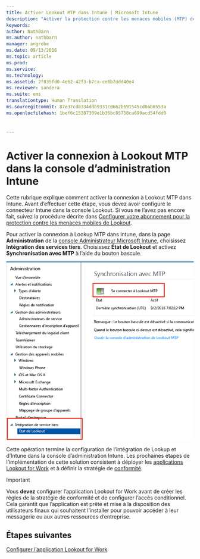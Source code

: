 ```yaml
---
title: Activer Lookout MTP dans Intune | Microsoft Intune
description: "Activer la protection contre les menaces mobiles (MTP) de Lookout dans la console d’administration Intune."
keywords: 
author: NathBarn
ms.author: nathbarn
manager: angrobe
ms.date: 09/13/2016
ms.topic: article
ms.prod: 
ms.service: 
ms.technology: 
ms.assetid: 2f835fd0-4e62-42f3-b7ca-ce8b7ddd40e4
ms.reviewer: sandera
ms.suite: ems
translationtype: Human Translation
ms.sourcegitcommit: 87e37cd8334ddb9331c0662b691545cd0ab0553a
ms.openlocfilehash: 1bef6c15387309e1b36bc85758ca699acd54fdd0


---
```


# <a name="enable-lookout-mtp-connection-in-the-intune-admin-console"></a>Activer la connexion à Lookout MTP dans la console d’administration Intune
Cette rubrique explique comment activer la connexion à Lookout MTP dans Intune. Avant d’effectuer cette étape, vous devez avoir configuré le connecteur Intune dans la console Lookout.  Si vous ne l’avez pas encore fait, suivez la procédure décrite dans [Configurer votre abonnement pour la protection contre les menaces mobiles de Lookout](set-up-your-subscription-with-lookout-mtp.md).

Pour activer la connexion à Lookup MTP dans Intune, dans la page **Administration** de la [console Administrateur Microsoft Intune](https://manage.microsoft.com), choisissez **Intégration des services tiers**. Choisissez **État de Lookout** et activez **Synchronisation avec MTP** à l’aide du bouton bascule.

![Capture d’écran de la page Synchronisation avec MTP avec le bouton bascule d’activation mis en surbrillance](../media/mtp/lookout-intune-synchronization.png)

Cette opération termine la configuration de l’intégration de Lookup et d’Intune dans la console d’administration Intune.  Les prochaines étapes de l’implémentation de cette solution consistent à déployer les [applications Lookout for Work](configure-and-deploy-lookout-for-work-apps.md) et à définir la stratégie de [conformité](enable-device-threat-protection-rule-in-compliance-policy.md).

>[!IMPORTANT]
> Vous **devez** configurer l’application Lookout for Work avant de créer les règles de la stratégie de conformité et de configurer l’accès conditionnel. Cela garantit que l’application est prête et mise à la disposition des utilisateurs finaux qui souhaitent l’installer pour pouvoir accéder à leur messagerie ou aux autres ressources d’entreprise.
## <a name="next-steps"></a>Étapes suivantes
[Configurer l’application Lookout for Work](configure-and-deploy-lookout-for-work-apps.md)



<!--HONumber=Dec16_HO2-->


